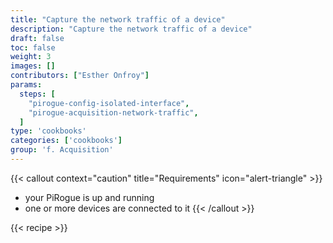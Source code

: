 ```yaml
---
title: "Capture the network traffic of a device"
description: "Capture the network traffic of a device"
draft: false
toc: false
weight: 3
images: []
contributors: ["Esther Onfroy"]
params:
  steps: [
    "pirogue-config-isolated-interface",
    "pirogue-acquisition-network-traffic",
  ]
type: 'cookbooks'
categories: ['cookbooks']
group: 'f. Acquisition'
---
```


{{< callout context="caution" title="Requirements" icon="alert-triangle" >}}
* your PiRogue is up and running
* one or more devices are connected to it
{{< /callout >}}

{{< recipe >}}